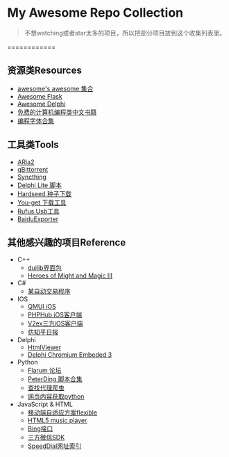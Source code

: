 # My Awesome Repo Collection 
> 不想watching或者star太多的项目，所以把部分项目放到这个收集列表里。

============

资源类Resources
---------
- [awesome's awesome 集合](https://github.com/geekan/awesome-awesome-awesome)
- [Awesome Flask](https://github.com/humiaozuzu/awesome-flask)
- [Awesome Delphi](https://github.com/Fr0sT-Brutal/awesome-delphi)
- [免费的计算机编程类中文书籍](https://github.com/justjavac/free-programming-books-zh_CN)
- [编程字体合集](https://github.com/chrissimpkins/codeface)

工具类Tools
---------
- [ARia2](https://github.com/aria2/aria2)
- [qBittorrent](https://github.com/qbittorrent/qBittorrent)
- [Syncthing](https://github.com/syncthing/syncthing)
- [Delphi Lite 脚本](https://github.com/delphilite/SetupScript)
- [Hardseed 种子下载](https://github.com/yangyangwithgnu/hardseed)
- [You-get 下载工具](https://github.com/soimort/you-get)
- [Rufus Usb工具](https://github.com/pbatard/rufus)
- [BaiduExporter](https://github.com/acgotaku/BaiduExporter)


其他感兴趣的项目Reference
---------
- C++
  - [duilib界面包](https://github.com/duilib/duilib)
  - [Heroes of Might and Magic III](https://github.com/vcmi/vcmi)    
- C#
  - [某自动交易程序](https://github.com/shidenggui/easytrader)
- IOS
  - [QMUI iOS](https://github.com/QMUI/QMUI_iOS)
  - [PHPHub iOS客户端](https://github.com/Aufree/PHPHub-iOS)
  - [V2ex三方iOS客户端](https://github.com/Finb/V2ex-Swift)
  - [仿知乎日报](https://github.com/TigerWf/WFZhiHu)
- Delphi
  - [HtmlViewer](https://github.com/BerndGabriel/HtmlViewer)
  - [Delphi Chromium Embeded 3](https://github.com/hgourvest/dcef3)
- Python
  - [Flarum 论坛](https://github.com/justjavac/Flarum)
  - [PeterDing 脚本合集](https://github.com/PeterDing/iScript)
  - [查找代理爬虫](https://github.com/awolfly9/IPProxyTool)
  - [网页内容获取python](https://github.com/buriy/python-readability)
- JavaScript & HTML
  - [移动端自适应方案flexible](https://github.com/amfe/lib-flexible)
  - [HTML5 music player](https://github.com/DIYgod/APlayer)
  - [Bing接口](https://github.com/xCss/bing)
  - [三方微信SDK](https://github.com/zwczou/weixin-python)
  - [SpeedDial网址索引](https://github.com/f12998765/SpeedDial)


